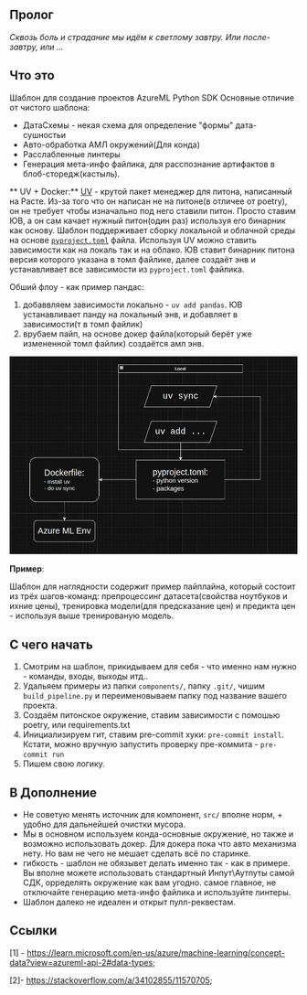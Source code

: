 ## Пролог
*Сквозь боль и страдание мы идём к светлому завтру. Или после-завтру, или ...*
## Что это
Шаблон для создание проектов AzureML Python SDK
Основные отличие от чистого шаблона:

- ДатаСхемы - некая схема для определение "формы" дата-сушностьи
- Авто-обработка АМЛ окружений(Для конда)
- Расслабленные линтеры
- Генерация мета-инфо файлика, для расспознание артифактов в блоб-сторедж(кастыль).

** UV + Docker:**
[UV](https://docs.astral.sh/uv/) - крутой пакет менеджер для питона, написанный на Расте. Из-за того что он написан не на питоне(в отличее от poetry), он не требует
чтобы изначально под него ставили питон. Просто ставим ЮВ, а он сам качает нужный питон(один раз) используя его бинарник как основу.
Шаблон поддерживает сборку локальной и облачной среды на основе [`pyproject.toml`](https://realpython.com/courses/packaging-with-pyproject-toml/) файла. Используя UV можно ставить зависимости как на локаль так и на облако.
ЮВ ставит бинарник питона версия которого указана в томл файлике, далее создаёт энв и устанавливает все зависимости из `pyproject.toml` файлика.

Обший флоу - как пример пандас:

1. добаввляем зависимости локально - `uv add pandas`. ЮВ устанавливает панду на локальный энв, и добавляет в зависимости(т в томл файлик)
2. врубаем пайп, на основе докер файла(который берёт уже измененной томл файлик) создаётся амл энв.

![aml env-schema](core/static/env-schema.png)

**Пример**:

Шаблон для наглядности содержит пример пайплайна, который состоит из трёх шагов-команд: препроцессинг датасета(свойства ноутбуков и ихние цены), тренировка модели(для предсказание цен) и предикта цен - используя выше тренированую модель.

## С чего начать

1. Смотрим на шаблон, прикидываем для себя - что именно нам нужно - команды, входы, выходы итд..
2. Удальяем примеры из папки `components/`, папку `.git/`, чишим `build_pipeline.py` и переименовываем папку под название вашего проекта.
3. Создаём питонское окружение, ставим зависимости с помошью poetry, или requirements.txt
4. Инициализируем гит, ставим pre-commit хуки: `pre-commit install`. Кстати, можно вручную запустить проверку пре-коммита - `pre-commit run`
5. Пишем свою логику.

## В Дополнение

- Не советую менять источник для компонент, `src/` вполне норм, + удобно для дальнейшей очистки мусора.
- Мы в основном используем конда-основные окружение, но также и возможно использовать докер. Для докера пока что авто механизма нету.
    Но вам не чего не мешает сделать всё по старинке.
- гибкость - шаблон не обязывет делать именно так - как в примере. Вы вполне можете использовать стандартный Инпут\Аутпуты самой СДК, орределять окружение как вам угодно.
    самое главное, не отключайте генерацию мета-инфо файлика и используйте линтеры.
- Шаблон далеко не идеален и открыт пулл-реквестам.

## Ссылки

[1] - https://learn.microsoft.com/en-us/azure/machine-learning/concept-data?view=azureml-api-2#data-types;

[2]-  https://stackoverflow.com/a/34102855/11570705;
